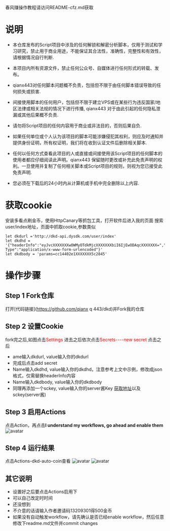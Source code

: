 春风赚操作教程请访问README-cfz.md获取

# 说明
 - 本仓库发布的Script项目中涉及的任何解锁和解密分析脚本，仅用于测试和学习研究，禁止用于商业用途，不能保证其合法性，准确性，完整性和有效性，请根据情况自行判断.

 - 本项目内所有资源文件，禁止任何公众号、自媒体进行任何形式的转载、发布。

 - qianx443对任何脚本问题概不负责，包括但不限于由任何脚本错误导致的任何损失或损害.

 - 间接使用脚本的任何用户，包括但不限于建立VPS或在某些行为违反国家/地区法律或相关法规的情况下进行传播, qianx443 对于由此引起的任何隐私泄漏或其他后果概不负责.

 - 请勿将Script项目的任何内容用于商业或非法目的，否则后果自负.

 - 如果任何单位或个人认为该项目的脚本可能涉嫌侵犯其权利，则应及时通知并提供身份证明，所有权证明，我们将在收到认证文件后删除相关脚本.

 - 任何以任何方式查看此项目的人或直接或间接使用该Script项目的任何脚本的使用者都应仔细阅读此声明。qianx443 保留随时更改或补充此免责声明的权利。一旦使用并复制了任何相关脚本或Script项目的规则，则视为您已接受此免责声明.

 - 您必须在下载后的24小时内从计算机或手机中完全删除以上内容. 


# 获取cookie
安装多看点刷金币，使用HttpCanary等抓包工具，打开软件后进入我的页面
搜索user/index地址，页面中抓取cookie,参数类似

```
let dkdurl ='http://dkd-api.dysdk.com/user/index'
let dkdhd = '{"headerInfo":"eyJvcXXXXXXXwOWMyOTdkMjcXXXXXXXbiI6IjEwODAqcXXXXXXX=","Content-Type":"application/x-www-form-urlencoded"}'
let dkdbody = 'params=cc14402e1XXXXXXX5c2845'
```

# 操作步骤
## Step 1 Fork仓库
打开[代码链接](https://github.com/qianx q  443/dkd)并Fork我的仓库

##  Step 2 设置Cookie
fork完之后,如图点击<font color="red">Settings</font>
进去之后依次点击<font color="red">Secrets----new secret</font>
点击之后
 - ame输入dkdurl, value输入你的dkdurl
 - 完成后点击add secret 
 - Name输入dkdhd, value输入你的dkdhd，注意参考上文中示例，修改成json格式，仅需替换headerInfo内容
 - Name输入dkdbody, value输入你的dkdbody
 - 同理再添加一个sckey,  value输入你的server酱Key [获取地址](https://qmsg.zendee.cn)以及sckey(server酱)


## Step 3 启用Actions
点击Action，再点击**I understand my workflows, go ahead and enable them**  
![avatar](https://cdn.jsdelivr.net/gh/Wenmoux/wenpic/687474703a2f2f74752e79616f68756f2e6d652f696d67732f323032302f30362f333463613136306339373262393932372e706e67.png)
## Step 4 运行结果 
点击Actions-dkd-auto-coin查看
![avatar](https://attach.52pojie.cn/forum/202102/05/092214uaii8arlvaqmf04r.png)
![avatar](https://attach.52pojie.cn/forum/202102/05/090000hqub17o591v979nn.png)

## 其它说明
 - 设置好之后要点击Actions启用下
 - 可以自己改定时时间
 - 还没想到
 - 不介意的话请输入作者邀请码13209301得500金币
 - 如果没有自动触发workflow，请先确认是否已经enable workflow，然后任意修改下readme.md文件并commit changes
